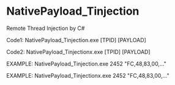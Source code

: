 # NativePayload_Tinjection
Remote Thread Injection by C#

Code1: NativePayload_Tinjection.exe [TPID] [PAYLOAD]

Code2: NativePayload_Tinjectionx.exe [TPID] [PAYLOAD]


EXAMPLE: NativePayload_Tinjection.exe 2452 "FC,48,83,00,..."

EXAMPLE: NativePayload_Tinjectionx.exe 2452 "FC,48,83,00,..."
